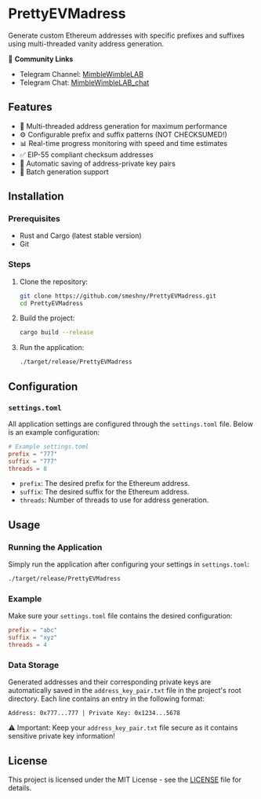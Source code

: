 # PrettyEVMadress

Generate custom Ethereum addresses with specific prefixes and suffixes using multi-threaded vanity address generation.

📱 **Community Links**
- Telegram Channel: [MimbleWimbleLAB](https://t.me/MimbleWimbleLAB)
- Telegram Chat: [MimbleWimbleLAB_chat](https://t.me/MimbleWimbleLAB_chat)

## Features

- 🚀 Multi-threaded address generation for maximum performance
- ⚙️ Configurable prefix and suffix patterns (NOT CHECKSUMED!)
- 📊 Real-time progress monitoring with speed and time estimates
- ✅ EIP-55 compliant checksum addresses
- 💾 Automatic saving of address-private key pairs
- 🔄 Batch generation support

## Installation

### Prerequisites

- Rust and Cargo (latest stable version)
- Git

### Steps

1. Clone the repository:
   ```bash
   git clone https://github.com/smeshny/PrettyEVMadress.git
   cd PrettyEVMadress
   ```

2. Build the project:
   ```bash
   cargo build --release
   ```

3. Run the application:
   ```bash
   ./target/release/PrettyEVMadress
   ```

## Configuration

### `settings.toml`

All application settings are configured through the `settings.toml` file. Below is an example configuration:

```toml
# Example settings.toml
prefix = "777"
suffix = "777"
threads = 8
```

- `prefix`: The desired prefix for the Ethereum address.
- `suffix`: The desired suffix for the Ethereum address.
- `threads`: Number of threads to use for address generation.

## Usage

### Running the Application

Simply run the application after configuring your settings in `settings.toml`:

```bash
./target/release/PrettyEVMadress
```

### Example

Make sure your `settings.toml` file contains the desired configuration:

```toml
prefix = "abc"
suffix = "xyz"
threads = 4
```

### Data Storage

Generated addresses and their corresponding private keys are automatically saved in the `address_key_pair.txt` file in the project's root directory. Each line contains an entry in the following format:
```
Address: 0x777...777 | Private Key: 0x1234...5678
```

⚠️ Important: Keep your `address_key_pair.txt` file secure as it contains sensitive private key information!

## License

This project is licensed under the MIT License - see the [LICENSE](LICENSE) file for details.
